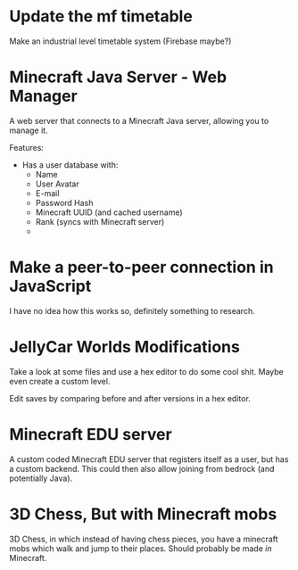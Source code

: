 # Update the mf timetable
Make an industrial level timetable system (Firebase maybe?)

# Minecraft Java Server - Web Manager
A web server that connects to a Minecraft Java server, allowing you to manage it.

Features:
- Has a user database with:
  - Name
  - User Avatar
  - E-mail
  - Password Hash
  - Minecraft UUID (and cached username)
  - Rank (syncs with Minecraft server)
  - 


# Make a peer-to-peer connection in JavaScript
I have no idea how this works so, definitely something to research.

# JellyCar Worlds Modifications
Take a look at some files and use a hex editor to do some cool shit. Maybe even create a custom level.

Edit saves by comparing before and after versions in a hex editor.

# Minecraft EDU server
A custom coded Minecraft EDU server that registers itself as a user, but has a custom backend. This could then also allow joining from bedrock (and potentially Java).

# 3D Chess, But with Minecraft mobs
3D Chess, in which instead of having chess pieces, you have a minecraft mobs which walk and jump to their places. Should probably be made *in* Minecraft.